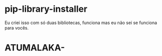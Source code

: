 # pip-library-installer

Eu criei isso com só duas bibliotecas, funciona mas eu não sei se funciona para vocês.

# ATUMALAKA-
